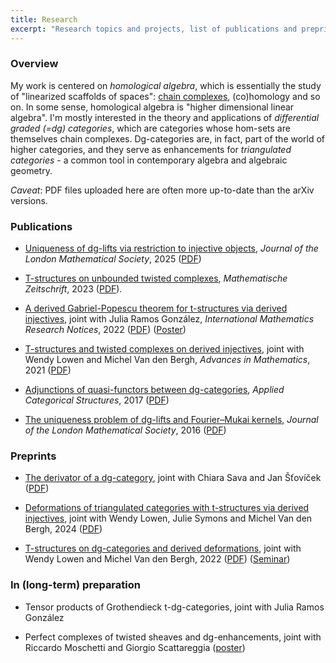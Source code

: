 ```yaml
---
title: Research
excerpt: "Research topics and projects, list of publications and preprints"
---
```


### Overview

My work is centered on *homological algebra*, which is essentially the study of "linearized scaffolds of spaces": [chain complexes](https://en.wikipedia.org/wiki/Chain_complex), (co)homology and so on. In some sense, homological algebra is "higher dimensional linear algebra". I'm mostly interested in the theory and applications of *differential graded (=dg) categories*, which are categories whose hom-sets are themselves chain complexes. Dg-categories are, in fact, part of the world of higher categories, and they serve as enhancements for *triangulated categories* - a common tool in contemporary algebra and algebraic geometry.

*Caveat*: PDF files uploaded here are often more up-to-date than the arXiv versions.

### Publications

- [Uniqueness of dg-lifts via restriction to injective objects](https://londmathsoc.onlinelibrary.wiley.com/doi/abs/10.1112/jlms.70166), *Journal of the London Mathematical Society*, 2025 ([PDF](https://fgenovese1987.github.io/documents/papers/dglift_inj.pdf))

- [T-structures on unbounded twisted complexes](https://link.springer.com/article/10.1007/s00209-023-03340-4), *Mathematische Zeitschrift*, 2023 ([PDF](https://fgenovese1987.github.io/documents/papers/Unbounded_twisted_complexes.pdf)).

- [A derived Gabriel-Popescu theorem for t-structures via derived injectives](https://academic.oup.com/imrn/advance-article-abstract/doi/10.1093/imrn/rnab367/6516448), joint with Julia Ramos González, *International Mathematics Research Notices*, 2022 ([PDF](https://fgenovese1987.github.io/documents/papers/gabrielpopescu_tstruct.pdf)) ([Poster](https://fgenovese1987.github.io/documents/papers/poster_gabrielpopescu.pdf))

- [T-structures and twisted complexes on derived injectives](https://www.sciencedirect.com/science/article/abs/pii/S0001870821002656), joint with Wendy Lowen and Michel Van den Bergh, *Advances in Mathematics*, 2021 ([PDF](https://fgenovese1987.github.io/documents/papers/dginj_tstruct.pdf))

- [Adjunctions of quasi-functors between dg-categories](https://link.springer.com/article/10.1007/s10485-016-9470-y), *Applied Categorical Structures*, 2017 ([PDF](https://fgenovese1987.github.io/documents/papers/qfun_adj.pdf))

- [The uniqueness problem of dg-lifts and Fourier–Mukai kernels](https://academic.oup.com/jlms/article-abstract/94/2/617/2219049), *Journal of the London Mathematical Society*, 2016 ([PDF](https://fgenovese1987.github.io/documents/papers/dglift_uniqueness.pdf))

### Preprints

- [The derivator of a dg-category](https://arxiv.org/abs/2508.02612), joint with Chiara Sava and Jan Šťovíček ([PDF](https://arxiv.org/pdf/2508.02612))

- [Deformations of triangulated categories with t-structures via derived injectives](https://arxiv.org/abs/2411.15359), joint with Wendy Lowen, Julie Symons and Michel Van den Bergh, 2024 ([PDF](https://arxiv.org/pdf/2411.15359))

- [T-structures on dg-categories and derived deformations](https://arxiv.org/abs/2212.12564), joint with Wendy Lowen and Michel Van den Bergh, 2022 ([PDF](https://arxiv.org/pdf/2212.12564.pdf)) ([Seminar](https://www.youtube.com/watch?v=50D2IrWyd2k))

### In (long-term) preparation

- Tensor products of Grothendieck t-dg-categories, joint with Julia Ramos González

- Perfect complexes of twisted sheaves and dg-enhancements, joint with Riccardo Moschetti and Giorgio Scattareggia ([poster](https://fgenovese1987.github.io/documents/papers/poster_twisted.pdf))
